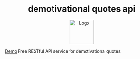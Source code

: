 <h1 align="center">demotivational quotes api</h1>

<p align="center">
  <a href="https://github.com/clarion22/demotivational-quotes-api">
    <img src="frontend/src/assets/grumpy_cat.png" alt="Logo" width="80" height="80">
  </a>

[Demo](https://demotivational-quotes-api.herokuapp.com/#/)
Free RESTful API service for demotivational quotes
